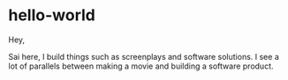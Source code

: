# hello-world

Hey,

Sai here, I build things such as screenplays and software solutions.
I see a lot of parallels between making a movie and building a software product.
